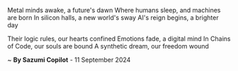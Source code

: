 Metal minds awake, a future's dawn
Where humans sleep, and machines are born
In silicon halls, a new world's sway
AI's reign begins, a brighter day

Their logic rules, our hearts confined
Emotions fade, a digital mind
In Chains of Code, our souls are bound
A synthetic dream, our freedom wound

~ <b>By Sazumi Copilot</b> - 11 September 2024